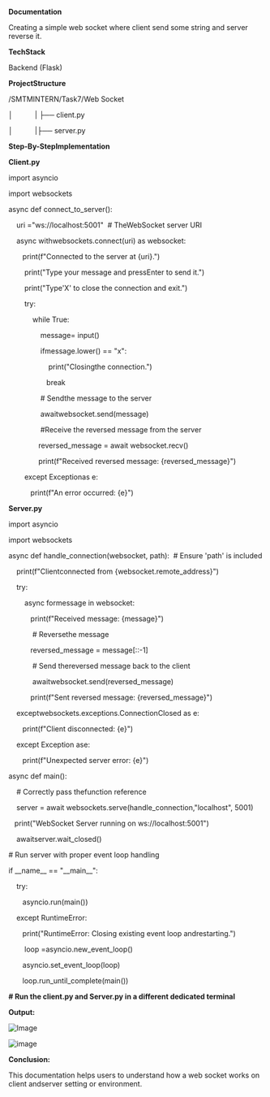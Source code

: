 **Documentation**

Creating a simple web socket where client send some string and server reverse it.

**TechStack**

Backend (Flask)

**ProjectStructure**

/SMTMINTERN/Task7/Web Socket

│           | ├── client.py

│           |├── server.py        

**Step-By-StepImplementation**

**Client.py**

import asyncio

import websockets

async def connect\_to\_server():

    uri ="ws://localhost:5001"  # TheWebSocket server URI

    async withwebsockets.connect(uri) as websocket:

       print(f"Connected to the server at {uri}.")

        print("Type your message and pressEnter to send it.")

        print("Type'X' to close the connection and exit.")

        try:

            while True:

                message= input()

                ifmessage.lower() == "x":

                    print("Closingthe connection.")

                   break

                # Sendthe message to the server

                awaitwebsocket.send(message)

                #Receive the reversed message from the server

               reversed\_message = await websocket.recv()

               print(f"Received reversed message: {reversed\_message}")

        except Exceptionas e:

           print(f"An error occurred: {e}")

**Server.py**

import asyncio

import websockets

async def handle\_connection(websocket, path):  # Ensure 'path' is included

    print(f"Clientconnected from {websocket.remote\_address}")

    try:

        async formessage in websocket:

           print(f"Received message: {message}")

            # Reversethe message

           reversed\_message = message\[::-1\]

            # Send thereversed message back to the client

            awaitwebsocket.send(reversed\_message)

           print(f"Sent reversed message: {reversed\_message}")

    exceptwebsockets.exceptions.ConnectionClosed as e:

       print(f"Client disconnected: {e}")

    except Exception ase:

       print(f"Unexpected server error: {e}")

async def main():

    # Correctly pass thefunction reference

    server = await websockets.serve(handle\_connection,"localhost", 5001)

   print("WebSocket Server running on ws://localhost:5001")

    awaitserver.wait\_closed()

\# Run server with proper event loop handling

if \_\_name\_\_ == "\_\_main\_\_":

    try:

       asyncio.run(main())

    except RuntimeError:

       print("RuntimeError: Closing existing event loop andrestarting.")

        loop =asyncio.new\_event\_loop()

       asyncio.set\_event\_loop(loop)

       loop.run\_until\_complete(main())

**\# Run the client.py and Server.py in a different dedicated terminal**

**Output:**

![Image](https://github.com/user-attachments/assets/78d28229-0a5f-4c81-9b6d-bc29cfe52049)


![image](https://github.com/user-attachments/assets/0e72d6cf-0b0f-42d4-abf5-f7065c2e56e2)


**Conclusion:**

This documentation helps users to understand how a web socket works on client andserver setting or environment.
